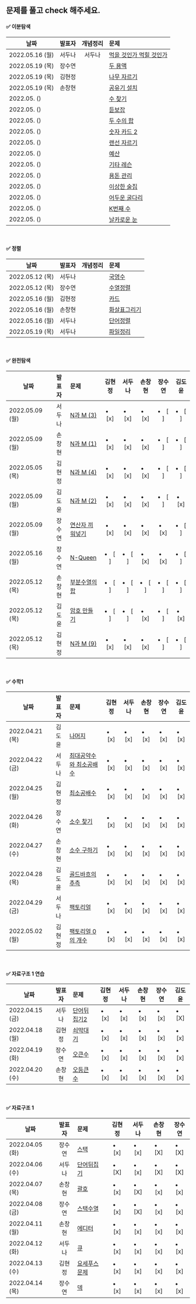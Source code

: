 ## 문제를 풀고 check 해주세요.
#### ✅ 이분탐색


| 날짜          |발표자|개념정리 | 문제                                  |      
|--------------|:---:|:---:|:------------------------------------|
| 2022.05.16 (월) |서두나|서두나| [먹을 것인가 먹힐 것인가](http://boj.kr/7795) |  
| 2022.05.19 (목)  |장수연| | [두 용액](http://boj.kr/2470)          |  
| 2022.05.19 (목)   |김현정|| [나무 자르기](http://boj.kr/2805)        |  
| 2022.05.19 (목)   |손창현|| [공유기 설치](http://boj.kr/2110)        |  
| 2022.05. ()   ||| [수 찾기](http://boj.kr/1920)          |  
| 2022.05. ()   ||| [듣보잡](http://boj.kr/2764)           |  
| 2022.05. ()   ||| [두 수의 합](http://boj.kr/3273)        |  
| 2022.05. ()   ||| [숫자 카드 2](http://boj.kr/10816)      |  
| 2022.05. ()   ||| [랜선 자르기](http://boj.kr/1654)        |  
| 2022.05. ()   ||| [예산](http://boj.kr/2512)            |  
| 2022.05. ()   ||| [기타 레슨](http://boj.kr/2343)         |  
| 2022.05. ()   ||| [용돈 관리](http://boj.kr/6236)         |  
| 2022.05. ()   ||| [이상한 술집](http://boj.kr/13702)       |  
| 2022.05. ()   ||| [어두운 굴다리](http://boj.kr/17266)      |  
| 2022.05. ()   ||| [K번째 수](http://boj.kr/1300)         |  
| 2022.05. ()   ||| [날카로운 눈](http://boj.kr/1637)        |  

<br/>

#### ✅ 정렬

| 날짜             | 발표자 |           개념정리            | 문제                            |      
|----------------|:---:|:------------------------:|:------------------------------|
| 2022.05.12 (목) | 서두나 || [국영수](http://boj.kr/10825)    |  
| 2022.05.12 (목) | 장수연| | [수열정렬](http://boj.kr/1015)    |  
| 2022.05.16 (월) | 김현정|  | [카드](http://boj.kr/11652)     |  
| 2022.05.16 (월) |손창현 | | [화살표그리기](http://boj.kr/15970) |  
| 2022.05.16 (월) | 서두나|  | [단어정렬](http://boj.kr/1181)    |  
| 2022.05.19 (목) | 서두나 |  | [파일정리](http://boj.kr/20291)   |  


 <br/>
 
 #### ✅ 완전탐색

  | 날짜             |                      발표자                     |문제|      김현정       |      서두나       |      손창현       |      장수연       |김도윤|
|----------------|:--------------------------------------------------:|:-----|:--------------:|:--------------:|:--------------:|:--------------:|:----:|
| 2022.05.09 (월) |서두나| [N과 M (3)](http://boj.kr/15651) |  <li> [x] </li> | <li> [x] </li> | <li> [x] </li> | <li> [ ] </li> | <li> [ ] </li> |
| 2022.05.09 (월) |손창현|  [N과 M (1)](http://boj.kr/15649)| <li> [x] </li> | <li> [x] </li> | <li> [x] </li> | <li> [ ] </li> | <li> [ ] </li> | 
| 2022.05.05 (목) |김현정| [N과 M (4)](http://boj.kr/15652)| <li> [x] </li> | <li> [x] </li> | <li> [x] </li> | <li> [ ] </li> | <li> [ ] </li> | 
| 2022.05.09 (월) |김도윤| [N과 M (2)](http://boj.kr/15650)| <li> [x] </li> | <li> [x] </li> | <li> [x] </li> | <li> [ ] </li> | <li> [x] </li> | 
| 2022.05.09 (월) |장수연| [연산자 끼워넣기](http://boj.kr/14888)| <li> [x] </li> | <li> [x] </li> | <li> [x] </li> | <li> [x] </li> | <li> [ ] </li> | 
| 2022.05.16 (월) |장수연| [N-Queen](http://boj.kr/9663)| <li> [ ] </li> | <li> [ ] </li> | <li> [x] </li> | <li> [x] </li> | <li> [ ] </li> | 
| 2022.05.12 (목) |손창현|[부분수열의 합](http://boj.kr/1182)| <li> [ ] </li> | <li> [ ] </li> | <li> [ ] </li> | <li> [ ] </li> | <li> [ ] </li> | 
| 2022.05.12 (목) |김도윤|[암호 만들기](http://boj.kr/1759)| <li> [ ] </li> | <li> [ ] </li> | <li> [x] </li> | <li> [ ] </li> | <li> [x] </li> | 
| 2022.05.12 (목) |김현정|[N과 M (9)](http://boj.kr/15663)| <li> [x] </li> | <li> [x] </li> | <li> [x] </li> | <li> [ ] </li> | <li> [ ] </li> | 
 
 <br/>
 
 #### ✅ 수학1
 
  |날짜|                        발표자                         |문제|      김현정       |      서두나       |      손창현       |      장수연       |김도윤|
|----|:--------------------------------------------------:|:-----|:--------------:|:--------------:|:--------------:|:--------------:|:----:|
|2022.04.21 (목)|                        김도윤                         |[나머지](https://www.acmicpc.net/problem/10430)| <li> [x] </li> | <li> [x] </li> | <li> [x] </li> | <li> [x] </li> |<li> [x] </li> |
|2022.04.22 (금)|                        서두나                         |[최대공약수와 최소공배수](https://www.acmicpc.net/problem/2609)| <li> [x] </li> | <li> [x] </li> | <li> [x] </li> | <li> [x] </li> |<li> [x] </li> |
|2022.04.25 (월)|                        김현정                         |   [최소공배수](https://www.acmicpc.net/problem/1934)    | <li> [x] </li> | <li> [x] </li> | <li> [x] </li> | <li> [x] </li> |<li> [x] </li> |
|2022.04.26 (화)|장수연|   [소수 찾기](https://www.acmicpc.net/problem/1978)    |  <li> [x] </li> | <li> [x] </li> | <li> [x] </li> | <li> [x] </li> | <li> [x] </li> |
|2022.04.27 (수)|손창현|   [소수 구하기](https://www.acmicpc.net/problem/1929)   |  <li> [x] </li> | <li> [x] </li> | <li> [x] </li> | <li> [x] </li> | <li> [x] </li> |
|2022.04.28 (목)|김도윤|  [골드바흐의 추측](https://www.acmicpc.net/problem/6588)  |  <li> [x] </li> | <li> [x] </li> | <li> [x] </li> | <li> [x] </li> | <li> [x] </li> |
|2022.04.29 (금)|서두나|   [팩토리얼](https://www.acmicpc.net/problem/10872)    |  <li> [x] </li> | <li> [x] </li> | <li> [x] </li> | <li> [x] </li> | <li> [x] </li> |
|2022.05.02 (월)|김현정| [팩토리얼 0의 개수](https://www.acmicpc.net/problem/1676) |  <li> [x] </li> | <li> [x] </li> | <li> [x] </li> | <li> [x] </li> | <li> [x] </li> |


  <br/>
 
 #### ✅ 자료구조 1 연습
 
 |날짜|발표자|문제|김현정|서두나|손창현|장수연|김도윤|
|----|:-------------------:|:-----|:----:|:----:|:----:|:----:|:----:|
|2022.04.15 (금)|서두나|[단어뒤집기2](https://www.acmicpc.net/problem/17413)|  <li> [x] </li> |<li> [x] </li> |<li> [x] </li>| <li> [x] </li> | <li> [X] </li> |
|2022.04.18 (월)|김현정|[쇠막대기](https://www.acmicpc.net/problem/10799)|  <li> [x] </li> |<li> [x] </li> |<li> [x] </li>| <li> [x] </li> | <li> [x] </li> |
|2022.04.19 (화)|장수연|[오큰수](https://www.acmicpc.net/problem/17298)| <li> [x] </li>| <li> [x] </li> |<li> [x] </li>| <li> [x] </li> | <li> [x] </li> |
|2022.04.20 (수)|손창현|[오등큰수](https://www.acmicpc.net/problem/17299)| <li> [x] </li>| <li> [x] </li> |<li> [x] </li>| <li> [x] </li> | <li> [x] </li> |
 
 <br/>
 
 #### ✅ 자료구조 1 
  
|날짜|발표자|문제|김현정|      서두나       |     손창현      |      장수연       |
|----|:-------------------:|:-----|:----:|:--------------:|:------------:|:--------------:|  
| 2022.04.05 (화)| 장수연| [스택](https://www.acmicpc.net/problem/10828) | <li> [x] </li>| <li> [x] </li> |<li> [X] </li>| <li> [X] </li> |
| 2022.04.06 (수) | 서두나 | [단어뒤집기](https://www.acmicpc.net/problem/9093)|<li> [X] </li>| <li> [x] </li> |<li> [X] </li>| <li> [X] </li> |
| 2022.04.07 (목)|손창현|[괄호](https://www.acmicpc.net/problem/9012)  | <li> [x] </li> | <li> [X] </li> |<li> [x] </li>| <li> [x] </li> |
| 2022.04.08 (금)| 장수연 |[스택수열](https://www.acmicpc.net/problem/1874) | <li> [x] </li> | <li> [X] </li> |<li> [x] </li>| <li> [x] </li> |
| 2022.04.11 (월)| 손창현 |[에디터](https://www.acmicpc.net/problem/1406)  |<li> [x] </li> | <li> [x] </li> |<li> [x] </li>| <li> [x] </li> |
| 2022.04.12 (화) | 서두나 |[큐](https://www.acmicpc.net/problem/10845)  | <li> [x] </li> | <li> [x] </li> |<li> [x] </li> | <li> [x] </li> |
| 2022.04.13 (수)| 김현정 |[요세푸스문제](https://www.acmicpc.net/problem/1158)|  <li> [x] </li> | <li> [x] </li> |<li> [x] </li>| <li> [x] </li> |
| 2022.04.14 (목) | 장수연 |[덱](https://www.acmicpc.net/problem/10866)   |  <li> [x] </li> | <li> [x] </li> |<li> [x] </li>| <li> [x] </li> |




 
